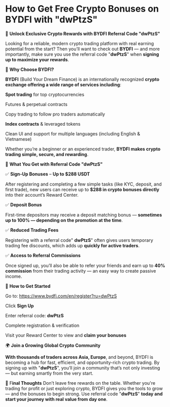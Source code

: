 # How to Get Free Crypto Bonuses on BYDFI with "dwPtzS"

🎁 **Unlock Exclusive Crypto Rewards with BYDFI Referral Code "dwPtzS"**

Looking for a reliable, modern crypto trading platform with real earning potential from the start? Then you’ll want to check out **BYDFI** — and more importantly, make sure you use the referral code "**dwPtzS**" when **signing up to maximize your rewards**.

🚀 **Why Choose BYDFI?**

**BYDFI** (Build Your Dream Finance) is an internationally recognized **crypto exchange offering a wide range of services including**:


**Spot trading** for top cryptocurrencies


Futures & perpetual contracts


Copy trading to follow pro traders automatically


**Index contracts** & leveraged tokens


Clean UI and support for multiple languages (including English & Vietnamese)


Whether you’re a beginner or an experienced trader, **BYDFI makes crypto trading simple, secure, and rewarding**.

🎉 **What You Get with Referral Code "dwPtzS"**

✅ **Sign-Up Bonuses** – **Up to $288 USDT**

After registering and completing a few simple tasks (like KYC, deposit, and first trade), new users can receive up to **$288 in crypto bonuses directly** into their account’s Reward Center.

✅ **Deposit Bonus**

First-time depositors may receive a deposit matching bonus — **sometimes up to 100% — depending on the promotion at the time**.

✅ **Reduced Trading Fees**

Registering with a referral code" **dwPtzS**" often gives users temporary trading fee discounts, which adds up **quickly for active traders**.

✅ **Access to Referral Commissions**

Once signed up, you’ll also be able to refer your friends and earn up to **40% commission** from their trading activity — an easy way to create passive income.

🧭 **How to Get Started**

Go to: https://www.bydfi.com/en/register?ru=dwPtzS


Click **Sign Up**


Enter referral code: **dwPtzS**


Complete registration & verification


Visit your Reward Center to view and **claim your bonuses**

🌍 **Join a Growing Global Crypto Community**

**With thousands of traders across Asia, Europe**, and beyond, BYDFI is becoming a hub for fast, efficient, and opportunity-rich crypto trading. By signing up with "**dwPtzS**", you’ll join a community that’s not only investing — but earning smartly from the very start.

🎯 F**inal Thoughts**
Don’t leave free rewards on the table. Whether you're trading for profit or just exploring crypto, BYDFI gives you the tools to grow — and the bonuses to begin strong. Use referral code "**dwPtzS**" **today and start your journey with real value from day one**.













